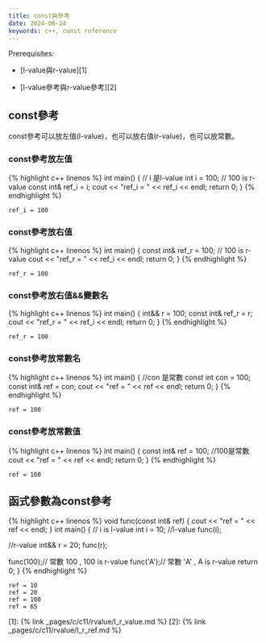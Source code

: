 ```yaml
---
title: const與參考
date: 2024-06-24
keywords: c++, const reference
---
```


Prerequisites:

- [l-value與r-value][1]

- [l-value參考與r-value參考][2]

## const參考

const參考可以放左值(l-value)，也可以放右值(r-value)，也可以放常數。

### const參考放左值

{% highlight c++ linenos %}
int main() {
  // i 是l-value
  int i = 100; // 100 is r-value
  const int& ref_i = i;
  cout << "ref_i = " << ref_i << endl;
  return 0;
}
{% endhighlight %}

```
ref_i = 100
```

### const參考放右值

{% highlight c++ linenos %}
int main() {
  const int& ref_r = 100; // 100 is r-value
  cout << "ref_r = " << ref_i << endl;
  return 0;
}
{% endhighlight %}
```
ref_r = 100
```

### const參考放右值&&變數名

{% highlight c++ linenos %}
int main() {
  int&& r = 100;
  const int& ref_r = r;
  cout << "ref_r = " << ref_i << endl;
  return 0;
}
{% endhighlight %}
```
ref_r = 100
```

### const參考放常數名
{% highlight c++ linenos %}
int main() {
  //con 是常數
  const int con = 100;
  const int& ref = con;
  cout << "ref = " << ref << endl;
  return 0;
}
{% endhighlight %}

```
ref = 100
```

### const參考放常數值

{% highlight c++ linenos %}
int main() {
  const int& ref = 100; //100是常數
  cout << "ref = " << ref << endl;
  return 0;
}
{% endhighlight %}

```
ref = 100
```
## 函式參數為const參考

{% highlight c++ linenos %}
void func(const int& ref) {
  cout << "ref = " << ref << endl;
}
int main() {
  // i is l-value
  int i = 10;
  //l-value
  func(i);
  
  //r-value
  int&& r = 20;
  func(r);
  
  func(100);// 常數 100 , 100 is r-value
  func('A');// 常數 'A' , A is r-value
  return 0;
}
{% endhighlight %}

```
ref = 10
ref = 20
ref = 100
ref = 65
```


[1]: {% link _pages/c/c11/rvalue/l_r_value.md %}
[2]: {% link _pages/c/c11/rvalue/l_r_ref.md %}
